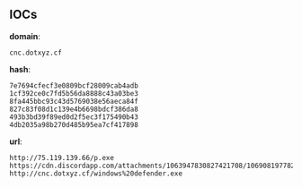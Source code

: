 
## IOCs

__domain__:

```text
cnc.dotxyz.cf
```
__hash__:

```text
7e7694cfecf3e0809bcf28009cab4adb
1cf392ce0c7fd5b56da8888c43a03be3
8fa445bbc93c43d5769038e56aeca84f
827c83f08d1c139e4b6698bdcf386da8
493b3bd39f89ed0d2f5ec3f175490b43
4db2035a98b270d485b95ea7cf417898
```
__url__:

```text
http://75.119.139.66/p.exe
https://cdn.discordapp.com/attachments/1063947830827421708/1069081977828937728/windows_defender.lnk
http://cnc.dotxyz.cf/windows%20defender.exe
```